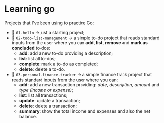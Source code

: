 # Learning go

Projects that I've been using to practice Go:
- :file_folder: `01-hello` -> just a starting project;
- :file_folder: `02-todo-list-management` -> a simple to-do project that reads standard inputs from the user where you can **add**, **list**, **remove** and **mark as concluded** to-dos:
    - **add**: add a new to-do providing a description;
    - **list**: list all to-dos;
    - **complete**: mark a to-do as completed;
    - **delete**: delete a to-do.
- :file_folder: `03-personal-finance-tracker` -> a simple finance track project that reads standard inputs from the user where you can:
    - **add**: add a new transaction providing: *date*, *description*, *amount* and *type (income or expense)*;
    - **list**: list all transactions;
    - **update**: update a transaction;
    - **delete**: delete a transaction;
    - **summary**: show the total income and expenses and also the net balance.
